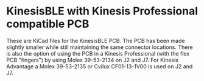 # KinesisBLE with Kinesis Professional compatible PCB



These are KiCad files for the KinesisBLE PCB.  The PCB has been made slightly smaller while still maintaining the same connector locations. There is also the option of using the PCB in a Kinesis Professional (with the flex PCB "fingers") by using Molex 39-53-2134 on J2 and J7.  For Kinesis Advantage a Molex 39-53-2135 or Cvilux CF01-13-1V00 is used on J2 and J7.

